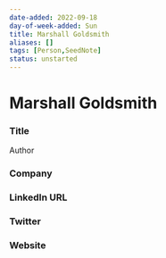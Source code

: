 ```yaml
---
date-added: 2022-09-18
day-of-week-added: Sun
title: Marshall Goldsmith
aliases: []
tags: [Person,SeedNote]
status: unstarted
---
```


# Marshall Goldsmith

### Title
Author

### Company


### LinkedIn URL


### Twitter


### Website






